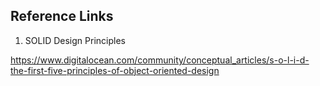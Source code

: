 ## Reference Links

1. SOLID Design Principles

https://www.digitalocean.com/community/conceptual_articles/s-o-l-i-d-the-first-five-principles-of-object-oriented-design
